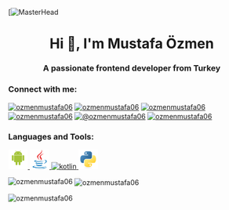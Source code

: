 [![MasterHead](https://i.redd.it/i9fma576zwj71.png)
<h1 align="center">Hi 👋, I'm Mustafa Özmen</h1>
<h3 align="center">A passionate frontend developer from Turkey</h3>

<h3 align="left">Connect with me:</h3>
<p align="left">
<a href="https://twitter.com/ozmenmustafa06" target="blank"><img align="center" src="https://raw.githubusercontent.com/rahuldkjain/github-profile-readme-generator/master/src/images/icons/Social/twitter.svg" alt="ozmenmustafa06" height="30" width="40" /></a>
<a href="https://linkedin.com/in/ozmenmustafa06" target="blank"><img align="center" src="https://raw.githubusercontent.com/rahuldkjain/github-profile-readme-generator/master/src/images/icons/Social/linked-in-alt.svg" alt="ozmenmustafa06" height="30" width="40" /></a>
<a href="https://fb.com/ozmenmustafa06" target="blank"><img align="center" src="https://raw.githubusercontent.com/rahuldkjain/github-profile-readme-generator/master/src/images/icons/Social/facebook.svg" alt="ozmenmustafa06" height="30" width="40" /></a>
<a href="https://instagram.com/ozmenmustafa06" target="blank"><img align="center" src="https://raw.githubusercontent.com/rahuldkjain/github-profile-readme-generator/master/src/images/icons/Social/instagram.svg" alt="ozmenmustafa06" height="30" width="40" /></a>
<a href="https://medium.com/@ozmenmustafa06" target="blank"><img align="center" src="https://raw.githubusercontent.com/rahuldkjain/github-profile-readme-generator/master/src/images/icons/Social/medium.svg" alt="@ozmenmustafa06" height="30" width="40" /></a>
<a href="https://www.youtube.com/c/ozmenmustafa06" target="blank"><img align="center" src="https://raw.githubusercontent.com/rahuldkjain/github-profile-readme-generator/master/src/images/icons/Social/youtube.svg" alt="ozmenmustafa06" height="30" width="40" /></a>
</p>

<h3 align="left">Languages and Tools:</h3>
<p align="left"> <a href="https://developer.android.com" target="_blank" rel="noreferrer"> <img src="https://raw.githubusercontent.com/devicons/devicon/master/icons/android/android-original-wordmark.svg" alt="android" width="40" height="40"/> </a> <a href="https://www.java.com" target="_blank" rel="noreferrer"> <img src="https://raw.githubusercontent.com/devicons/devicon/master/icons/java/java-original.svg" alt="java" width="40" height="40"/> </a> <a href="https://kotlinlang.org" target="_blank" rel="noreferrer"> <img src="https://www.vectorlogo.zone/logos/kotlinlang/kotlinlang-icon.svg" alt="kotlin" width="40" height="40"/> </a> <a href="https://www.python.org" target="_blank" rel="noreferrer"> <img src="https://raw.githubusercontent.com/devicons/devicon/master/icons/python/python-original.svg" alt="python" width="40" height="40"/> </a> </p>

<p><img align="left" src="https://github-readme-stats.vercel.app/api/top-langs?username=ozmenmustafa06&show_icons=true&locale=en&layout=compact" alt="ozmenmustafa06" /></p>

<p>&nbsp;<img align="center" src="https://github-readme-stats.vercel.app/api?username=ozmenmustafa06&show_icons=true&locale=en" alt="ozmenmustafa06" /></p>

<p><img align="center" src="https://github-readme-streak-stats.herokuapp.com/?user=ozmenmustafa06&" alt="ozmenmustafa06" /></p>
